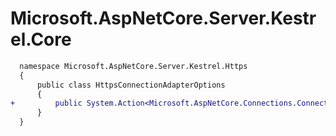 # Microsoft.AspNetCore.Server.Kestrel.Core

```diff
  namespace Microsoft.AspNetCore.Server.Kestrel.Https
  {
      public class HttpsConnectionAdapterOptions
      {
+         public System.Action<Microsoft.AspNetCore.Connections.ConnectionContext, System.Buffers.ReadOnlySequence<byte>>? TlsClientHelloBytesCallback { get; set; }
      }
  }
```
